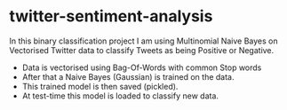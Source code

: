# twitter-sentiment-analysis
In this binary classification project I am using Multinomial Naive Bayes on Vectorised Twitter data to classify Tweets as being Positive or Negative.
- Data is vectorised using Bag-Of-Words with common Stop words
- After that a Naive Bayes (Gaussian) is trained on the data.
- This trained model is then saved (pickled).
- At test-time this model is loaded to classify new data.

